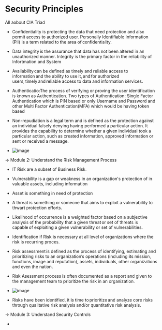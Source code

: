 # Security Principles

All aobout CIA Triad
  - Confidentiality is protecting the data that need protection and also permit access to authorized user. Personally Identifiable Information (PII) is a term related to the area of confidentiality.
  - Data integrity is the assurance that data has not been altered in an unauthorized manner. Integrity is the primary factor in the reliability of Infortmation and System
  - Availability can be defined as timely and reliable access to information and the ability to use it, and for authorized users, timely and reliable access to data and information services.
  - Authenticatio:The process of verifying or proving the user identification is known as Authentication. Two types of Authentication: Single Factor Authentication which is PIN based or only Username and Password and other Multi Factor Authentication(MFA) which would be having token based
  - Non-repudiation is a legal term and is defined as the protection against an individual falsely denying having performed a particular action. It provides the capability to determine whether a given individual took a particular action, such as created information, approved information or sent or received a message.

  - ![image](https://github.com/jayshah17/Cyber-Security-Certifications/assets/76842630/b1dfb9cd-601b-4830-acc7-8662894aabff)

-> Module 2: Understand the Risk Management Process

  - IT Risk are a subset of Business Risk.
  - Vulnerability is a gap or weakness in an organization's protection of in valuable assets, including information
  - Asset is something in need of protection
  - A threat is something or someone that aims to exploit a vulnerability to thwart protection efforts.
  -  Likelihood of occurrence is a weighted factor based on a subjective analysis of the probability that a given threat or set of threats is capable of exploiting a given vulnerability or set of vulnerabilities.
  -  Identification if Risk is necessary at all level of organizations where the risk is recurring proces.
  -  Risk assessment is defined as the process of identifying, estimating and prioritizing risks to an organization’s operations (including its mission, functions, image and reputation), assets, individuals, other organizations and even the nation.
  -  Risk Asessment process is often documented as a report and given to the management team to prioritize the risk in an organization.

  -  ![image](https://github.com/jayshah17/Cyber-Security-Certifications/assets/76842630/c53ad60f-d2d0-4c66-abff-2d7a2042b33e)
  -  Risks have been identified, it is time to prioritize and analyze core risks through qualitative risk analysis and/or quantitative risk analysis.

-> Module 3: Understand Security Controls

  - 
